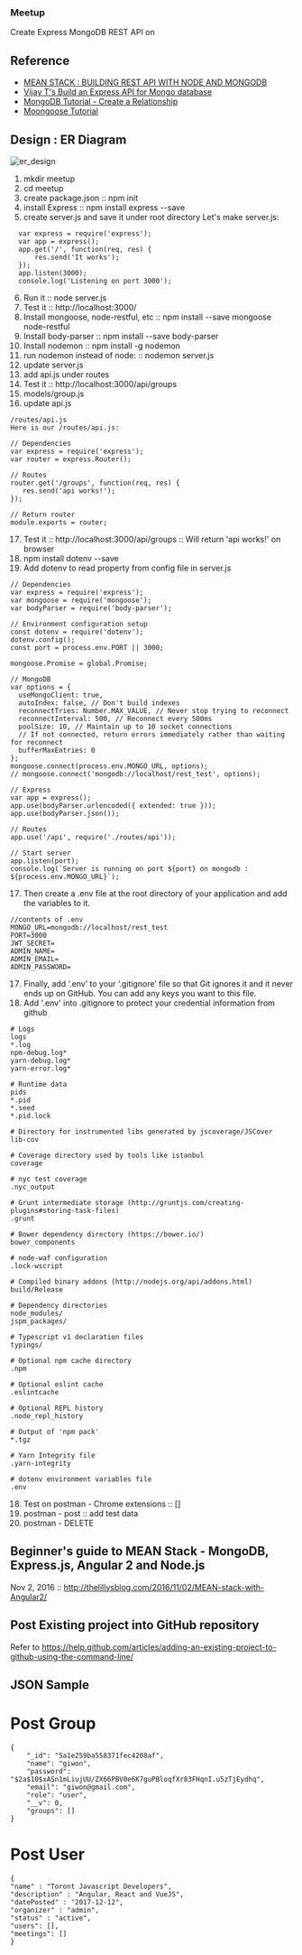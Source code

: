 ### Meetup

Create Express MongoDB REST API on 
## Reference 
  - [MEAN STACK : BUILDING REST API WITH NODE AND MONGODB](http://www.bogotobogo.com/MEAN-Stack/Building-REST-API-with-Node-Mongodb.php)
  - [Vijay T's Build an Express API for Mongo database](https://vijayt.com/post/build-an-express-api-for-mongo-database/)
  - [MongoDB Tutorial - Create a Relationship](https://www.quackit.com/mongodb/tutorial/mongodb_create_a_relationship.cfm)
  - [Moongoose Tutorial](http://mongoosejs.com/docs/3.5.x/index.html) 

## Design : ER Diagram
![er_design](https://user-images.githubusercontent.com/11605506/33356881-f17253bc-d48c-11e7-9973-6d9e08c67966.png)

1. mkdir meetup
2. cd meetup
3. create package.json :: npm init
4. install Express :: npm install express --save
5. create server.js and save it under root directory 
Let's make server.js:
~~~~~
  var express = require('express');
  var app = express();
  app.get('/', function(req, res) {
	  res.send('It works');
  });
  app.listen(3000);
  console.log('Listening on port 3000');
~~~~~
6. Run it :: node server.js
7. Test it :: http://localhost:3000/
8. Install mongoose, node-restful, etc :: npm install --save mongoose node-restful
9. Install body-parser :: npm install --save body-parser
10. Install nodemon :: npm install -g nodemon
11. run nodemon instead of node: :: nodemon server.js
12. update server.js
13. add api.js under routes
14. Test it :: http://localhost:3000/api/groups
15. models/group.js
16. update api.js
~~~~~
/routes/api.js
Here is our /routes/api.js:

// Dependencies
var express = require('express');
var router = express.Router();

// Routes
router.get('/groups', function(req, res) {
   res.send('api works!');
});

// Return router
module.exports = router;
~~~~~
17. Test it :: http://localhost:3000/api/groups :: Will return 'api works!' on browser
17. npm install dotenv --save
17. Add dotenv to read property from config file in server.js
~~~~
// Dependencies
var express = require('express');
var mongoose = require('mongoose');
var bodyParser = require('body-parser');

// Environment configuration setup
const dotenv = require('dotenv');
dotenv.config();
const port = process.env.PORT || 3000;

mongoose.Promise = global.Promise;

// MongoDB
var options = {
  useMongoClient: true,
  autoIndex: false, // Don't build indexes
  reconnectTries: Number.MAX_VALUE, // Never stop trying to reconnect
  reconnectInterval: 500, // Reconnect every 500ms
  poolSize: 10, // Maintain up to 10 socket connections
  // If not connected, return errors immediately rather than waiting for reconnect
  bufferMaxEntries: 0
};
mongoose.connect(process.env.MONGO_URL, options);
// mongoose.connect('mongodb://localhost/rest_test', options);

// Express
var app = express();
app.use(bodyParser.urlencoded({ extended: true }));
app.use(bodyParser.json());

// Routes
app.use('/api', require('./routes/api'));

// Start server
app.listen(port);
console.log(`Server is running on port ${port} on mongodb : ${process.env.MONGO_URL}`);
~~~~
17. Then create a .env file at the root directory of your application and add the variables to it.
~~~~
//contents of .env
MONGO_URL=mongodb://localhost/rest_test
PORT=3000
JWT_SECRET=
ADMIN_NAME=
ADMIN_EMAIL=
ADMIN_PASSWORD=
~~~~
17. Finally, add ‘.env’ to your ‘.gitignore’ file so that Git ignores it and it never ends up on GitHub. You can add any keys you want to this file.
17. Add '.env' into .gitignore to protect your credential information from github
~~~~
# Logs
logs
*.log
npm-debug.log*
yarn-debug.log*
yarn-error.log*

# Runtime data
pids
*.pid
*.seed
*.pid.lock

# Directory for instrumented libs generated by jscoverage/JSCover
lib-cov

# Coverage directory used by tools like istanbul
coverage

# nyc test coverage
.nyc_output

# Grunt intermediate storage (http://gruntjs.com/creating-plugins#storing-task-files)
.grunt

# Bower dependency directory (https://bower.io/)
bower_components

# node-waf configuration
.lock-wscript

# Compiled binary addons (http://nodejs.org/api/addons.html)
build/Release

# Dependency directories
node_modules/
jspm_packages/

# Typescript v1 declaration files
typings/

# Optional npm cache directory
.npm

# Optional eslint cache
.eslintcache

# Optional REPL history
.node_repl_history

# Output of 'npm pack'
*.tgz

# Yarn Integrity file
.yarn-integrity

# dotenv environment variables file
.env

~~~~
18. Test on postman - Chrome extensions :: []
19. postman - post :: add test data
20. postman - DELETE

## Beginner's guide to MEAN Stack - MongoDB, Express.js, Angular 2 and Node.js
Nov 2, 2016 :: http://thelillysblog.com/2016/11/02/MEAN-stack-with-Angular2/

## Post Existing project into GitHub repository
Refer to https://help.github.com/articles/adding-an-existing-project-to-github-using-the-command-line/


## JSON Sample
# Post Group
~~~~
{
    "_id": "5a1e259ba558371fec4208af",
    "name": "giwon",
    "password": "$2a$10$xASn1mLiujUU/ZX66PBV0e6K7guPBloqfXr83FHqnI.u5zTjEydhq",
    "email": "giwon@gmail.com",
    "role": "user",
    "__v": 0,
    "groups": []
}
~~~~
# Post User
~~~~
{
"name" : "Toront Javascript Developers",
"description" : "Angular, React and VueJS",
"datePosted" : "2017-12-12",
"organizer" : "admin", 
"status" : "active", 
"users": [], 
"meetings": []
}
~~~~~
